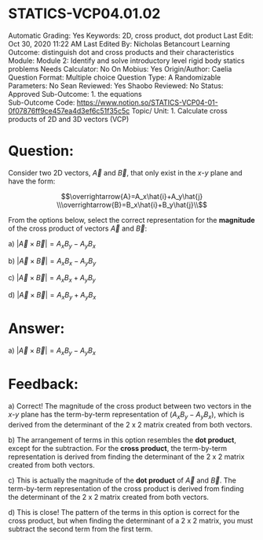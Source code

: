 # STATICS-VCP04.01.02

Automatic Grading: Yes
Keywords: 2D, cross product, dot product
Last Edit: Oct 30, 2020 11:22 AM
Last Edited By: Nicholas Betancourt
Learning Outcome: distinguish dot and cross products and their characteristics
Module: Module 2: Identify and solve introductory level rigid body statics problems
Needs Calculator: No
On Mobius: Yes
Origin/Author: Caelia
Question Format: Multiple choice
Question Type: A
Randomizable Parameters: No
Sean Reviewed: Yes
Shaobo Reviewed: No
Status: Approved
Sub-Outcome: 1. the equations                                                                      
Sub-Outcome Code: https://www.notion.so/STATICS-VCP04-01-0f07876ff9ce457ea4d3ef6c51f35c5c
Topic/ Unit: 1. Calculate cross products of 2D and 3D vectors (VCP)

# Question:

Consider two 2D vectors, $\overrightarrow{A}$ and $\overrightarrow{B}$, that only exist in the $x$-$y$ plane and have the form:

$$\overrightarrow{A}=A_x\hat{i}+A_y\hat{j}
\\\overrightarrow{B}=B_x\hat{i}+B_y\hat{j}\\$$

From the options below, select the correct representation for the **magnitude** of the cross product of vectors $\overrightarrow{A}$ and $\overrightarrow{B}$:

a) $|\overrightarrow{A}\times\overrightarrow{B}|=A_xB_y-A_yB_x$

b) $|\overrightarrow{A}\times\overrightarrow{B}|=A_xB_x-A_yB_y$

c) $|\overrightarrow{A}\times\overrightarrow{B}|=A_xB_x+A_yB_y$

d) $|\overrightarrow{A}\times\overrightarrow{B}|=A_xB_y+A_yB_x$

# Answer:

a) $|\overrightarrow{A}\times\overrightarrow{B}|=A_xB_y-A_yB_x$

# Feedback:

a) Correct! The magnitude of the cross product between two vectors in the $x$-$y$ plane has the term-by-term representation of $(A_xB_y-A_yB_x)$,  which is derived from the determinant of the 2 x 2 matrix created from both vectors. 

b) The arrangement of terms in this option resembles the **dot product**, except for the subtraction. For the **cross product**, the term-by-term representation is derived from finding the determinant of the 2 x 2 matrix created from both vectors. 

c) This is actually the magnitude of the **dot product** of $\overrightarrow{A}$ and $\overrightarrow{B}$. The term-by-term representation of the cross product is derived from finding the determinant of the 2 x 2 matrix created from both vectors. 

d) This is close! The pattern of the terms in this option is correct for the cross product, but when finding the determinant of a 2 x 2 matrix, you must subtract the second term from the first term.
